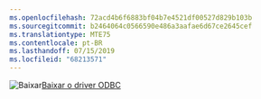 ```yaml
---
ms.openlocfilehash: 72acd4b6f6883bf04b7e4521df00527d829b103b
ms.sourcegitcommit: b2464064c0566590e486a3aafae6d67ce2645cef
ms.translationtype: MTE75
ms.contentlocale: pt-BR
ms.lasthandoff: 07/15/2019
ms.locfileid: "68213571"
---
```

![Baixar](../ssdt/media/download.png)[Baixar o driver ODBC](../connect/odbc/download-odbc-driver-for-sql-server.md)
